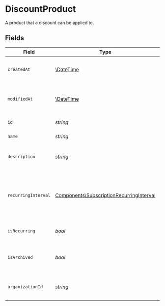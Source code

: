 # DiscountProduct

A product that a discount can be applied to.


## Fields

| Field                                                                                                | Type                                                                                                 | Required                                                                                             | Description                                                                                          |
| ---------------------------------------------------------------------------------------------------- | ---------------------------------------------------------------------------------------------------- | ---------------------------------------------------------------------------------------------------- | ---------------------------------------------------------------------------------------------------- |
| `createdAt`                                                                                          | [\DateTime](https://www.php.net/manual/en/class.datetime.php)                                        | :heavy_check_mark:                                                                                   | Creation timestamp of the object.                                                                    |
| `modifiedAt`                                                                                         | [\DateTime](https://www.php.net/manual/en/class.datetime.php)                                        | :heavy_check_mark:                                                                                   | Last modification timestamp of the object.                                                           |
| `id`                                                                                                 | *string*                                                                                             | :heavy_check_mark:                                                                                   | The ID of the product.                                                                               |
| `name`                                                                                               | *string*                                                                                             | :heavy_check_mark:                                                                                   | The name of the product.                                                                             |
| `description`                                                                                        | *string*                                                                                             | :heavy_check_mark:                                                                                   | The description of the product.                                                                      |
| `recurringInterval`                                                                                  | [Components\SubscriptionRecurringInterval](../../Models/Components/SubscriptionRecurringInterval.md) | :heavy_check_mark:                                                                                   | The recurring interval of the product. If `None`, the product is a one-time purchase.                |
| `isRecurring`                                                                                        | *bool*                                                                                               | :heavy_check_mark:                                                                                   | Whether the product is a subscription.                                                               |
| `isArchived`                                                                                         | *bool*                                                                                               | :heavy_check_mark:                                                                                   | Whether the product is archived and no longer available.                                             |
| `organizationId`                                                                                     | *string*                                                                                             | :heavy_check_mark:                                                                                   | The ID of the organization owning the product.                                                       |